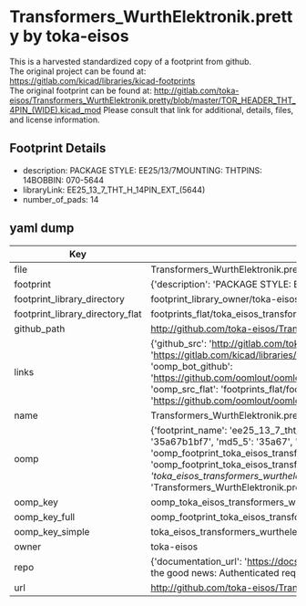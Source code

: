 # Transformers_WurthElektronik.pretty by toka-eisos  
This is a harvested standardized copy of a footprint from github.  
The original project can be found at:  
https://gitlab.com/kicad/libraries/kicad-footprints  
The original footprint can be found at:
http://gitlab.com/toka-eisos/Transformers_WurthElektronik.pretty/blob/master/TOR_HEADER_THT_4PIN_(WIDE).kicad_mod
Please consult that link for additional, details, files, and license information.  
## Footprint Details
* description: PACKAGE STYLE: EE25/13/7MOUNTING: THTPINS: 14BOBBIN: 070-5644  
* libraryLink: EE25_13_7_THT_H_14PIN_EXT_(5644)  
* number_of_pads: 14  
## yaml dump  
| Key | Value |  
| --- | --- |  
| file | Transformers_WurthElektronik.pretty/EE25_13_7_THT_H_14PIN_EXT_(5644).kicad_mod |  
| footprint | {'description': 'PACKAGE STYLE: EE25/13/7MOUNTING: THTPINS: 14BOBBIN: 070-5644', 'libraryLink': 'EE25_13_7_THT_H_14PIN_EXT_(5644)', 'number_of_pads': 14} |  
| footprint_library_directory | footprint_library_owner/toka-eisos_Transformers_WurthElektronik.pretty |  
| footprint_library_directory_flat | footprints_flat/toka_eisos_transformers_wurthelektronik_ee25_13_7_tht_h_14pin_ext_(5644)/working |  
| github_path | http://github.com/toka-eisos/Transformers_WurthElektronik.pretty/blob/master/EE25_13_7_THT_H_14PIN_EXT_(5644).kicad_mod |  
| links | {'github_src': 'http://gitlab.com/toka-eisos/Transformers_WurthElektronik.pretty/blob/master/TOR_HEADER_THT_4PIN_(WIDE).kicad_mod', 'github_src_repo': 'https://gitlab.com/kicad/libraries/kicad-footprints', 'oomp_bot': 'footprints/toka_eisos_transformers_wurthelektronik_ee25_13_7_tht_h_14pin_ext_(5644)/working', 'oomp_bot_github': 'https://github.com/oomlout/oomlout_oomp_footprint_bot/tree/main/footprints/toka_eisos_transformers_wurthelektronik_ee25_13_7_tht_h_14pin_ext_(5644)/working', 'oomp_src_flat': 'footprints_flat/footprints_flat/toka_eisos_transformers_wurthelektronik_ee25_13_7_tht_h_14pin_ext_(5644)/working', 'oomp_src_flat_github': 'https://github.com/oomlout/oomlout_oomp_footprint_src/tree/main/footprints_flat/toka_eisos_transformers_wurthelektronik_ee25_13_7_tht_h_14pin_ext_(5644)/working'} |  
| name | Transformers_WurthElektronik.pretty |  
| oomp | {'footprint_name': 'ee25_13_7_tht_h_14pin_ext_(5644)', 'library_name': 'transformers_wurthelektronik', 'md5': '35a67b1bf782cdbd4724a434baf88991', 'md5_10': '35a67b1bf7', 'md5_5': '35a67', 'md5_6': '35a67b', 'oomp_key': 'oomp_toka_eisos_transformers_wurthelektronik_ee25_13_7_tht_h_14pin_ext_(5644)', 'oomp_key_extra': 'oomp_footprint_toka_eisos_transformers_wurthelektronik_ee25_13_7_tht_h_14pin_ext_(5644)', 'oomp_key_full': 'oomp_footprint_toka_eisos_transformers_wurthelektronik_ee25_13_7_tht_h_14pin_ext_(5644)_35a67b', 'oomp_key_simple': 'toka_eisos_transformers_wurthelektronik_ee25_13_7_tht_h_14pin_ext_(5644)', 'original_filename': 'Transformers_WurthElektronik.pretty/EE25_13_7_THT_H_14PIN_EXT_(5644).kicad_mod', 'owner_name': 'toka_eisos'} |  
| oomp_key | oomp_toka_eisos_transformers_wurthelektronik_ee25_13_7_tht_h_14pin_ext_(5644) |  
| oomp_key_full | oomp_footprint_toka_eisos_transformers_wurthelektronik_ee25_13_7_tht_h_14pin_ext_(5644) |  
| oomp_key_simple | toka_eisos_transformers_wurthelektronik_ee25_13_7_tht_h_14pin_ext_(5644) |  
| owner | toka-eisos |  
| repo | {'documentation_url': 'https://docs.github.com/rest/overview/resources-in-the-rest-api#rate-limiting', 'message': "API rate limit exceeded for 84.66.173.59. (But here's the good news: Authenticated requests get a higher rate limit. Check out the documentation for more details.)"} |  
| url | http://github.com/toka-eisos/Transformers_WurthElektronik.pretty |  

